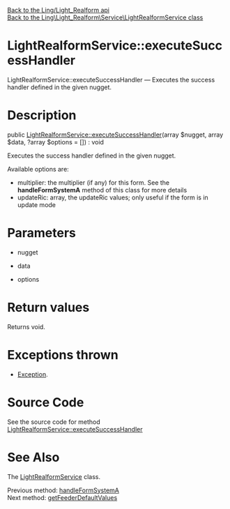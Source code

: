 [Back to the Ling/Light_Realform api](https://github.com/lingtalfi/Light_Realform/blob/master/doc/api/Ling/Light_Realform.md)<br>
[Back to the Ling\Light_Realform\Service\LightRealformService class](https://github.com/lingtalfi/Light_Realform/blob/master/doc/api/Ling/Light_Realform/Service/LightRealformService.md)


LightRealformService::executeSuccessHandler
================



LightRealformService::executeSuccessHandler — Executes the success handler defined in the given nugget.




Description
================


public [LightRealformService::executeSuccessHandler](https://github.com/lingtalfi/Light_Realform/blob/master/doc/api/Ling/Light_Realform/Service/LightRealformService/executeSuccessHandler.md)(array $nugget, array $data, ?array $options = []) : void




Executes the success handler defined in the given nugget.

Available options are:

- multiplier: the multiplier (if any) for this form. See the **handleFormSystemA** method of this class for more details
- updateRic: array, the updateRic values; only useful if the form is in update mode




Parameters
================


- nugget

    

- data

    

- options

    


Return values
================

Returns void.


Exceptions thrown
================

- [Exception](http://php.net/manual/en/class.exception.php).&nbsp;







Source Code
===========
See the source code for method [LightRealformService::executeSuccessHandler](https://github.com/lingtalfi/Light_Realform/blob/master/Service/LightRealformService.php#L774-L819)


See Also
================

The [LightRealformService](https://github.com/lingtalfi/Light_Realform/blob/master/doc/api/Ling/Light_Realform/Service/LightRealformService.md) class.

Previous method: [handleFormSystemA](https://github.com/lingtalfi/Light_Realform/blob/master/doc/api/Ling/Light_Realform/Service/LightRealformService/handleFormSystemA.md)<br>Next method: [getFeederDefaultValues](https://github.com/lingtalfi/Light_Realform/blob/master/doc/api/Ling/Light_Realform/Service/LightRealformService/getFeederDefaultValues.md)<br>

